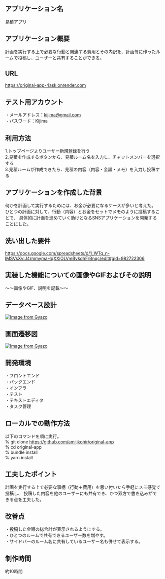 ## アプリケーション名
見積アプリ

## アプリケーション概要
計画を実行する上で必要な行動と関連する費用とその内訳を、計画毎に作ったルームで投稿し、ユーザーと共有することができる。

## URL
https://original-app-4ask.onrender.com

## テスト用アカウント
・メールアドレス：kijima@gmail.com  
・パスワード：Kijima

## 利用方法
1.トップページよりユーザー新規登録を行う  
2.見積を作成するボタンから、見積ルーム名を入力し、チャットメンバーを選択する  
3.見積ルームが作成できたら、見積の内容（内容・金額・メモ）を入力し投稿する


## アプリケーションを作成した背景
何かを計画して実行するためには、お金が必要になるケースが多いと考えた。
ひとつの計画に対して、行動（内容）とお金をセットでメモのように投稿することで、
具体的に計画を進めていく助けとなるSNSアプリケーションを開発することにした。

## 洗い出した要件
https://docs.google.com/spreadsheets/d/1_WTq_n-lMSVsXvIJ4rmmymaHqXXjOLVmBvkdhFrBnqc/edit#gid=982722306

## 実装した機能についての画像やGIFおよびその説明
〜〜画像やGIF、説明を記載〜〜

## データベース設計
[![Image from Gyazo](https://i.gyazo.com/b7c2e656a3cb736a578a3649f9295876.png)](https://gyazo.com/b7c2e656a3cb736a578a3649f9295876)

## 画面遷移図
[![Image from Gyazo](https://i.gyazo.com/f4d75d9a2ba008baed30f2a7a15cb4eb.png)](https://gyazo.com/f4d75d9a2ba008baed30f2a7a15cb4eb)

## 開発環境
・フロントエンド  
・バックエンド  
・インフラ  
・テスト  
・テキストエディタ  
・タスク管理

## ローカルでの動作方法
以下のコマンドを順に実行。  
% git clone https://github.com/amijikohir/original-app  
% cd original-app  
% bundle install  
% yarn install

## 工夫したポイント
計画を実行する上で必要な事柄（行動＋費用）を思い付いたら手軽にメモ感覚で投稿し、
投稿した内容を他のユーザーにも共有でき、かつ双方で書き込みができる点を工夫した。

## 改善点
・投稿した金額の総合計が表示されるようにする。  
・ひとつのルームで共有できるユーザー数を増やす。  
・サイドバーのルーム名に共有しているユーザー名も併せて表示する。

## 制作時間
約10時間